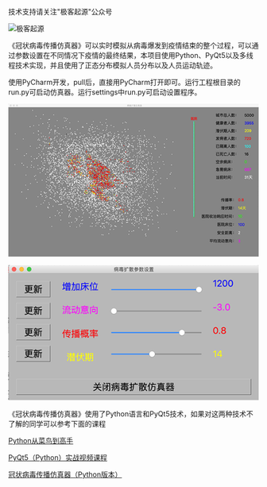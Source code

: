 技术支持请关注"极客起源"公众号

<img src="https://github.com/geekori/virus_covid19/blob/master/pictures/code.jpg" alt="极客起源" width="200" height="200"  />


《冠状病毒传播仿真器》可以实时模拟从病毒爆发到疫情结束的整个过程，可以通过参数设置在不同情况下疫情的最终结果，本项目使用Python、PyQt5以及多线程技术实现，并且使用了正态分布模拟人员分布以及人员运动轨迹。

使用PyCharm开发，pull后，直接用PyCharm打开即可。运行工程根目录的run.py可启动仿真器。运行settings中run.py可启动设置程序。


![仿真器主界面](pictures/main.png "仿真器主界面")


![设置程序主界面](pictures/settings.png "设置程序主界面")


《冠状病毒传播仿真器》使用了Python语言和PyQt5技术，如果对这两种技术不了解的同学可以参考下面的课程


[Python从菜鸟到高手](https://ke.qq.com/course/390456?tuin=a22a65ce)

[PyQt5（Python）实战视频课程](https://ke.qq.com/course/374285?tuin=a22a65ce)

[冠状病毒传播仿真器（Python版本）](https://edu.51cto.com/sd/eee18)